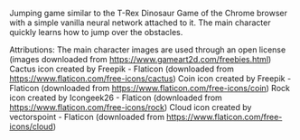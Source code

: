 Jumping game similar to the T-Rex Dinosaur Game of the Chrome browser with a simple vanilla neural network attached to it.
The main character quickly learns how to jump over the obstacles.

Attributions:
The main character images are used through an open license (images downloaded from https://www.gameart2d.com/freebies.html)
Cactus icon created by Freepik - Flaticon (downloaded from https://www.flaticon.com/free-icons/cactus)
Coin icon created by Freepik - Flaticon (downloaded from https://www.flaticon.com/free-icons/coin)
Rock icon created by Icongeek26 - Flaticon (downloaded from https://www.flaticon.com/free-icons/rock)
Cloud icon created by vectorspoint - Flaticon (downloaded from https://www.flaticon.com/free-icons/cloud)

